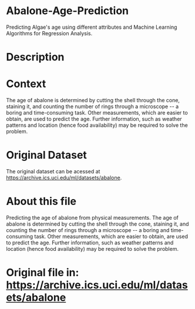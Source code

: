 # Abalone-Age-Prediction
Predicting Algae's age using different attributes and Machine Learning Algorithms for Regression Analysis.

# Description
# Context
The age of abalone is determined by cutting the shell through the cone, staining it, and counting the number of rings through a microscope -- a boring and time-consuming task. Other measurements, which are easier to obtain, are used to predict the age. Further information, such as weather patterns and location (hence food availability) may be required to solve the problem.

# Original Dataset
The original dataset can be acessed at https://archive.ics.uci.edu/ml/datasets/abalone.

# About this file
Predicting the age of abalone from physical measurements. The age of abalone is determined by cutting the shell through the cone, staining it, and counting the number of rings through a microscope -- a boring and time-consuming task. Other measurements, which are easier to obtain, are used to predict the age. Further information, such as weather patterns and location (hence food availability) may be required to solve the problem.

# Original file in: https://archive.ics.uci.edu/ml/datasets/abalone
